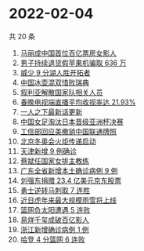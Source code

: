 # 2022-02-04

共 20 条

<!-- BEGIN -->
<!-- 最后更新时间 Fri Feb 04 2022 10:10:54 GMT+0800 (China Standard Time) -->

1. [马丽成中国首位百亿票房女影人](https://www.zhihu.com/search?q=马丽)
1. [男子持续退货假苹果机骗取 636 万](https://www.zhihu.com/search?q=男子靠退货假苹果机骗取636万)
1. [威少 9 分湖人胜开拓者](https://www.zhihu.com/search?q=湖人)
1. [中国冰壶混双惜败瑞典](https://www.zhihu.com/search?q=冬奥冰壶)
1. [叙利亚解散国家队相关人员](https://www.zhihu.com/search?q=叙利亚世界杯)
1. [春晚电视端直播平均收视率达 21.93%](https://www.zhihu.com/search?q=春晚收视率)
1. [一人之下最新话更新](https://www.zhihu.com/search?q=一人之下)
1. [中国女足淘汰日本晋级亚洲杯决赛](https://www.zhihu.com/search?q=中国女足)
1. [工信部回应美撤销中国联通牌照](https://www.zhihu.com/search?q=工信部回应美撤销中国联通牌照)
1. [北京冬奥会火炬传递启动](https://www.zhihu.com/search?q=冬奥会火炬传递)
1. [天津新增 9 例确诊](https://www.zhihu.com/search?q=天津疫情)
1. [蔡斌任国家女排主教练](https://www.zhihu.com/search?q=蔡斌)
1. [广东全省新增本土确诊病例 9 例](https://www.zhihu.com/search?q=广东疫情)
1. [刘强东捐赠 23.4 亿美元京东股票](https://www.zhihu.com/search?q=刘强东捐赠股票)
1. [勇士逆转马刺取 7 连胜](https://www.zhihu.com/search?q=勇士)
1. [近日虎年来最大规模雨雪将上线](https://www.zhihu.com/search?q=虎年最大规模雨雪将上线)
1. [篮网负太阳遭遇 5 连败](https://www.zhihu.com/search?q=篮网)
1. [易烊千玺成破百亿影人](https://www.zhihu.com/search?q=易烊千玺成)
1. [浙江新增确诊病例 1 例](https://www.zhihu.com/search?q=浙江疫情)
1. [哈登 4 分篮网 6 连败](https://www.zhihu.com/search?q=篮网)

<!-- END -->
